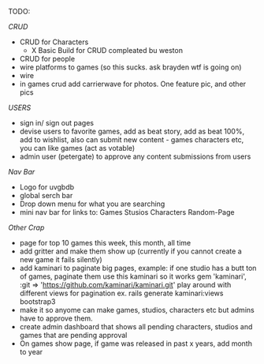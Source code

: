TODO:

*CRUD*
- CRUD for Characters
	- X Basic Build for CRUD compleated bu weston
- CRUD for people
- wire platforms to games (so this sucks.  ask brayden wtf is going on)
- wire 
- in games crud add carrierwave for photos.  One feature pic, and other pics



*USERS*
- sign in/ sign out pages
- devise users to favorite games, add as beat story, add as beat 100%,  add to wishlist, also can submit new content - games characters etc,   you can like games (act as votable)
- admin user (petergate) to approve any content submissions from users

*Nav Bar*
- Logo for uvgbdb
- global serch bar
- Drop down menu for what you are searching
- mini nav bar for links to: Games Stusios Characters Random-Page

*Other Crap*
- page for top 10 games this week, this month, all time
- add gritter and make them show up (currently if you cannot create a new game it fails silently)
- add kaminari to paginate big pages, example: if one studio has a butt ton of games, paginate them   use this kaminari so it works gem 'kaminari', :git => 'https://github.com/kaminari/kaminari.git'     play around with different views for pagination ex. rails generate kaminari:views bootstrap3
- make it so anyome can make games, studios, characters etc but admins have to approve them.
- create admin dashboard that shows all pending characters, studios and games that are pending approval
- On games show page, if game was released in past x years, add month to year
